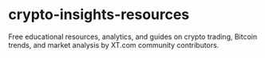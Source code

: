 # crypto-insights-resources
Free educational resources, analytics, and guides on crypto trading, Bitcoin trends, and market analysis by XT.com community contributors.
